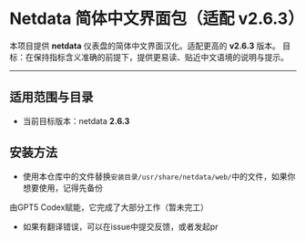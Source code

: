# Netdata 简体中文界面包（适配 v2.6.3）

本项目提供 **netdata** 仪表盘的简体中文界面汉化。适配更高的 **v2.6.3** 版本。
目标：在保持指标含义准确的前提下，提供更易读、贴近中文语境的说明与提示。

---

## 适用范围与目录

- 当前目标版本：netdata **2.6.3**

## 安装方法

- 使用本仓库中的文件替换`安装目录/usr/share/netdata/web/`中的文件，如果你想要使用，记得先备份

由GPT5 Codex赋能，它完成了大部分工作（暂未完工）
- 如果有翻译错误，可以在issue中提交反馈，或者发起pr
